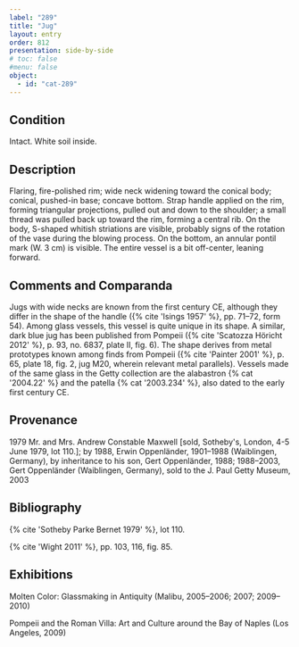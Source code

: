```yaml
---
label: "289"
title: "Jug"
layout: entry
order: 812
presentation: side-by-side
# toc: false
#menu: false 
object:
  - id: "cat-289"
---
```


## Condition

Intact. White soil inside.

## Description

Flaring, fire-polished rim; wide neck widening toward the conical body; conical, pushed-in base; concave bottom. Strap handle applied on the rim, forming triangular projections, pulled out and down to the shoulder; a small thread was pulled back up toward the rim, forming a central rib. On the body, S-shaped whitish striations are visible, probably signs of the rotation of the vase during the blowing process. On the bottom, an annular pontil mark (W. 3 cm) is visible. The entire vessel is a bit off-center, leaning forward.

## Comments and Comparanda

Jugs with wide necks are known from the first century CE, although they differ in the shape of the handle ({% cite 'Isings 1957' %}, pp. 71–72, form 54). Among glass vessels, this vessel is quite unique in its shape. A similar, dark blue jug has been published from Pompeii ({% cite 'Scatozza Höricht 2012' %}, p. 93, no. 6837, plate II, fig. 6). The shape derives from metal prototypes known among finds from Pompeii ({% cite 'Painter 2001' %}, p. 65, plate 18, fig. 2, jug M20, wherein relevant metal parallels). Vessels made of the same glass in the Getty collection are the alabastron {% cat '2004.22' %} and the patella {% cat '2003.234' %}, also dated to the early first century CE.

## Provenance

1979 Mr. and Mrs. Andrew Constable Maxwell [sold, Sotheby's, London, 4-5 June 1979, lot 110.]; by 1988, Erwin Oppenländer, 1901–1988 (Waiblingen, Germany), by inheritance to his son, Gert Oppenländer, 1988; 1988–2003, Gert Oppenländer (Waiblingen, Germany), sold to the J. Paul Getty Museum, 2003

## Bibliography

{% cite 'Sotheby Parke Bernet 1979' %}, lot 110.

{% cite 'Wight 2011' %}, pp. 103, 116, fig. 85.

## Exhibitions

Molten Color: Glassmaking in Antiquity (Malibu, 2005–2006; 2007; 2009–2010)

Pompeii and the Roman Villa: Art and Culture around the Bay of Naples (Los Angeles, 2009)